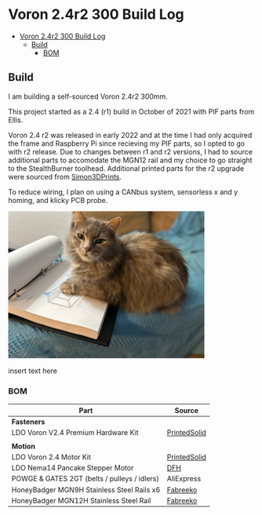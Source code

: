 
# Voron 2.4r2 300 Build Log

- [Voron 2.4r2 300 Build Log](#voron-2.4r2-300-build-log)
  - [Build](#build)
    - [BOM](#bom)
 
## Build 

I am building a self-sourced Voron 2.4r2 300mm.

This project started as a 2.4 (r1) build in October of 2021 with PIF parts from Ellis.

Voron 2.4 r2 was released in early 2022 and at the time I had only acquired the frame and Raspberry Pi since recieving my PIF parts, so I opted to go with r2 release. Due to changes between r1 and r2 versions, I had to source additional parts to accomodate the MGN12 rail and my choice to go straight to the StealthBurner toolhead. Additional printed parts for the r2 upgrade were sourced from [Simon3DPrints](https://www.etsy.com/shop/Simon3DPrints?ref=simple-shop-header-name&listing_id=1226037013).

To reduce wiring, I plan on using a CANbus system, sensorless x and y homing, and klicky PCB probe.

<img src = "https://github.com/NReedAlexander/Voron_2.4r2_buildlog/blob/main/images/parrot_frame.jpeg" width = "400" height = "300" />

insert text here

### BOM

| Part                                             | Source                                       |
| -------------------------------------------------|----------------------------------------------|
| **Fasteners**                                    |
| LDO Voron V2.4 Premium Hardware Kit              | [PrintedSolid](https://www.printedsolid.com) |
|                                                  |                                              |
| **Motion**                                       |                                              
| LDO Voron 2.4 Motor Kit                          | [PrintedSolid](https://www.printedsolid.com) |
| LDO Nema14 Pancake Stepper Motor                 | [DFH](https://www.dfh.fm)                    |
| POWGE & GATES 2GT (belts / pulleys / idlers)     | AliExpress                                   |
| HoneyBadger MGN9H Stainless Steel Rails x6       | [Fabreeko](https://www.fabreeko.com)         |
| HoneyBadger MGN12H Stainless Steel Rail          | [Fabreeko](https://www.fabreeko.com)         |

